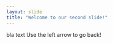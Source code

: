 ```yaml
---
layout: slide
title: "Welcome to our second slide!"
---
```

bla text
Use the left arrow to go back!
